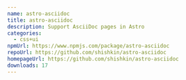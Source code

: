 ```yaml
---
name: astro-asciidoc
title: astro-asciidoc
description: Support AsciiDoc pages in Astro
categories:
  - css+ui
npmUrl: https://www.npmjs.com/package/astro-asciidoc
repoUrl: https://github.com/shishkin/astro-asciidoc
homepageUrl: https://github.com/shishkin/astro-asciidoc
downloads: 17
---
```


